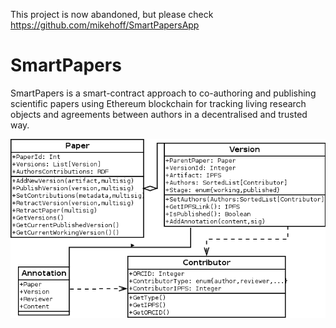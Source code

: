 This project is now abandoned, but please check https://github.com/mikehoff/SmartPapersApp

# SmartPapers

SmartPapers is a smart-contract approach to co-authoring and publishing scientific papers using Ethereum blockchain for tracking living research objects and agreements between authors in a decentralised and trusted way.

 ![UML](SmartPapers.png)

